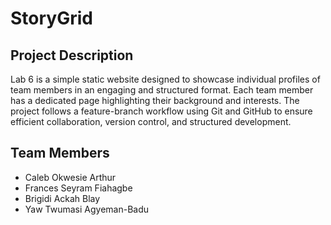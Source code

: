 # StoryGrid

## Project Description
Lab 6 is a simple static website designed to showcase individual profiles of team members in an engaging and structured format. Each team member has a dedicated page highlighting their background and interests. The project follows a feature-branch workflow using Git and GitHub to ensure efficient collaboration, version control, and structured development.

## Team Members
- Caleb Okwesie Arthur
- Frances Seyram Fiahagbe
- Brigidi Ackah Blay
- Yaw Twumasi Agyeman-Badu


